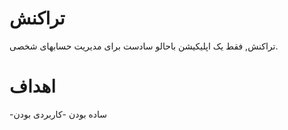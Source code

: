 # تراکنش
تراکنش, فقط یک اپلیکیشن باحالو سادست برای مدیریت حسابهای شخصی.

# اهداف
-ساده بودن
-کاربردی بودن
